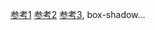 [参考1](https://www.html5rocks.com/en/tutorials/speed/layers/)
[参考2](https://docs.google.com/presentation/d/19R_E5B__kdE55L1bTpS6IFKbYbHq-PQKKky4do5Yc6A/edit#slide=id.g105c64d69_170)
[参考3](http://tobiasahlin.com/blog/how-to-animate-box-shadow/), box-shadow...